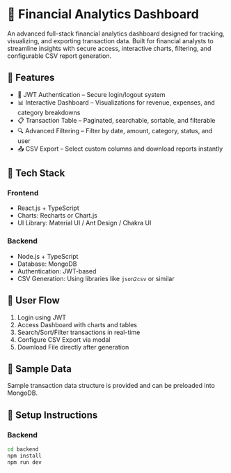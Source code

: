 # 💼 Financial Analytics Dashboard

An advanced full-stack financial analytics dashboard designed for tracking, visualizing, and exporting transaction data. Built for financial analysts to streamline insights with secure access, interactive charts, filtering, and configurable CSV report generation.

## 🚀 Features

- 🔐 JWT Authentication – Secure login/logout system
- 📊 Interactive Dashboard – Visualizations for revenue, expenses, and category breakdowns
- 📋 Transaction Table – Paginated, searchable, sortable, and filterable
- 🔍 Advanced Filtering – Filter by date, amount, category, status, and user
- 📤 CSV Export – Select custom columns and download reports instantly

## 🧪 Tech Stack

### Frontend
- React.js + TypeScript
- Charts: Recharts or Chart.js
- UI Library: Material UI / Ant Design / Chakra UI

### Backend
- Node.js + TypeScript
- Database: MongoDB
- Authentication: JWT-based
- CSV Generation: Using libraries like `json2csv` or similar

## 🧭 User Flow

1. Login using JWT
2. Access Dashboard with charts and tables
3. Search/Sort/Filter transactions in real-time
4. Configure CSV Export via modal
5. Download File directly after generation

## 📂 Sample Data

Sample transaction data structure is provided and can be preloaded into MongoDB.

## 📄 Setup Instructions

### Backend

```bash
cd backend
npm install
npm run dev
